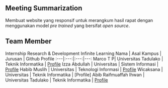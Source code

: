 ## Meeting Summarization
Membuat website yang responsif untuk merangkum hasil rapat dengan menggunakan model _pre trained_ yang bersifat _open source_.



## Team Member
Internship Research & Development Infinite Learning
Nama | Asal Kampus | Jurusan | Github Profile
:---|:---:|:---:|---:
Marco T P| Universitas Tadulako | Teknik Informatika | [Profile](https://github.com/Marc723)
Izza Abdullah | Universitas | Sistem Informasi | [Profile](https://github.com/izaa08)
Habib Muslih | Universitas | Teknologi Informasi | [Profile](https://github.com/HMuslih)
Wicaksana | Universitas | Teknik Informatika | [Profile]
Abib Raifmuaffah Ihwan | Universitas Tadulako | Teknik Informatika | [Profile](https://github.com/AbibRaifmuaffahIhwan)

